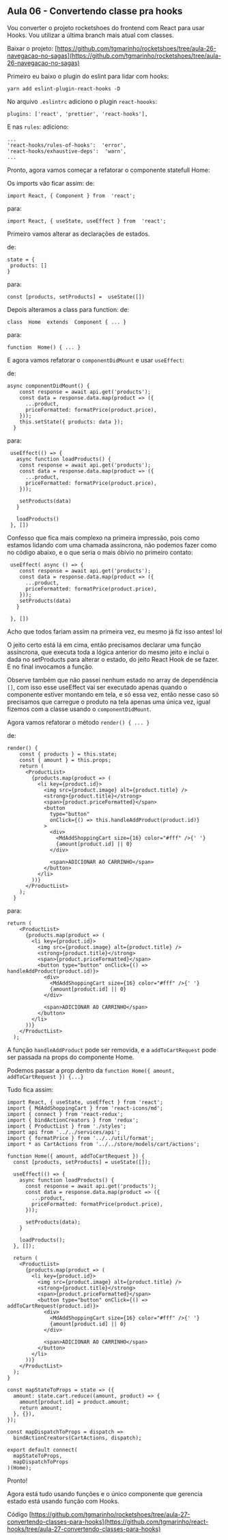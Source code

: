 ## Aula 06 - Convertendo classe pra hooks

Vou converter o projeto rocketshoes do frontend com React para usar Hooks. Vou utilizar a última branch mais atual com classes.

Baixar o projeto: [https://github.com/tgmarinho/rocketshoes/tree/aula-26-navegacao-no-sagas](https://github.com/tgmarinho/rocketshoes/tree/aula-26-navegacao-no-sagas)

Primeiro eu baixo o plugin do eslint para lidar com hooks:

```
yarn add eslint-plugin-react-hooks -D
```

No arquivo `.eslintrc` adiciono o plugin `react-hoooks`:

```
plugins: ['react', 'prettier', 'react-hooks'],
```

E nas `rules`: adiciono:

```
...
'react-hooks/rules-of-hooks':  'error',
'react-hooks/exhaustive-deps':  'warn',
...
```

Pronto, agora vamos começar a refatorar o componente statefull Home:

Os imports vão ficar assim:
de:
```
import React, { Component } from  'react';
```
para:
```
import React, { useState, useEffect } from  'react';
```

Primeiro vamos alterar as declarações de estados.

de:
```
state = {
 products: []
}
```

para: 
```
const [products, setProducts] =  useState([])
```


Depois alteramos a class para function:
de: 
```
class  Home  extends  Component { ... }
```
para:
```
function  Home() { ... }
```

E agora vamos refatorar o `componentDidMount` e usar `useEffect`:

de:
```
async componentDidMount() {
    const response = await api.get('products');
    const data = response.data.map(product => ({
      ...product,
      priceFormatted: formatPrice(product.price),
    }));
    this.setState({ products: data });
  }
```

para:
```
 useEffect(() => {
   async function loadProducts() {
    const response = await api.get('products');
    const data = response.data.map(product => ({
      ...product,
      priceFormatted: formatPrice(product.price),
    }));

    setProducts(data)
   }

   loadProducts()
 }, [])
```

Confesso que fica mais complexo na primeira impressão, pois como estamos lidando com uma chamada assincrona, não podemos fazer como no código abaixo, e o que seria o mais óbivio no primeiro contato:

```
 useEffect( async () => {
    const response = await api.get('products');
    const data = response.data.map(product => ({
      ...product,
      priceFormatted: formatPrice(product.price),
    }));
    setProducts(data)
   }

 }, [])
```

Acho que todos fariam assim na primeira vez, eu mesmo já fiz isso antes! lol

O jeito certo está lá em cima, então precisamos declarar uma função assíncrona, que executa toda a lógica anterior do mesmo jeito e inclui o dada no setProducts para alterar o estado, do jeito React Hook de se fazer. E no final invocamos a função.

Observe também que não passei nenhum estado no array de dependência `[]`, com isso esse useEffect vai ser executado apenas quando o componente estiver montando em tela, e só essa vez, então nesse caso só precisamos que carregue o produto na tela apenas uma única vez, igual fizemos com a classe usando o `componentDidMount`.

Agora vamos refatorar o método `render() { ... } `

de:
```
render() {
    const { products } = this.state;
    const { amount } = this.props;
    return (
      <ProductList>
        {products.map(product => (
          <li key={product.id}>
            <img src={product.image} alt={product.title} />
            <strong>{product.title}</strong>
            <span>{product.priceFormatted}</span>
            <button
              type="button"
              onClick={() => this.handleAddProduct(product.id)}
            >
              <div>
                <MdAddShoppingCart size={16} color="#fff" />{' '}
                {amount[product.id] || 0}
              </div>

              <span>ADICIONAR AO CARRINHO</span>
            </button>
          </li>
        ))}
      </ProductList>
    );
  }
```

para:
```
return (
    <ProductList>
      {products.map(product => (
        <li key={product.id}>
          <img src={product.image} alt={product.title} />
          <strong>{product.title}</strong>
          <span>{product.priceFormatted}</span>
          <button type="button" onClick={() => handleAddProduct(product.id)}>
            <div>
              <MdAddShoppingCart size={16} color="#fff" />{' '}
              {amount[product.id] || 0}
            </div>

            <span>ADICIONAR AO CARRINHO</span>
          </button>
        </li>
      ))}
    </ProductList>
  );
```

A função `handleAddProduct` pode ser removida, e a `addToCartRequest` pode ser passada na props do componente Home.
 
Podemos passar a prop dentro da `function Home({ amount, addToCartRequest }) {...}`

Tudo fica assim:
```
import React, { useState, useEffect } from 'react';
import { MdAddShoppingCart } from 'react-icons/md';
import { connect } from 'react-redux';
import { bindActionCreators } from 'redux';
import { ProductList } from './styles';
import api from '../../services/api';
import { formatPrice } from '../../util/format';
import * as CartActions from '../../store/models/cart/actions';

function Home({ amount, addToCartRequest }) {
  const [products, setProducts] = useState([]);

  useEffect(() => {
    async function loadProducts() {
      const response = await api.get('products');
      const data = response.data.map(product => ({
        ...product,
        priceFormatted: formatPrice(product.price),
      }));

      setProducts(data);
    }

    loadProducts();
  }, []);

  return (
    <ProductList>
      {products.map(product => (
        <li key={product.id}>
          <img src={product.image} alt={product.title} />
          <strong>{product.title}</strong>
          <span>{product.priceFormatted}</span>
          <button type="button" onClick={() => addToCartRequest(product.id)}>
            <div>
              <MdAddShoppingCart size={16} color="#fff" />{' '}
              {amount[product.id] || 0}
            </div>

            <span>ADICIONAR AO CARRINHO</span>
          </button>
        </li>
      ))}
    </ProductList>
  );
}

const mapStateToProps = state => ({
  amount: state.cart.reduce((amount, product) => {
    amount[product.id] = product.amount;
    return amount;
  }, {}),
});

const mapDispatchToProps = dispatch =>
  bindActionCreators(CartActions, dispatch);

export default connect(
  mapStateToProps,
  mapDispatchToProps
)(Home);
```

Pronto!

Agora está tudo usando funções e o único componente que gerencia estado está usando função com Hooks.

Código [https://github.com/tgmarinho/rocketshoes/tree/aula-27-convertendo-classes-para-hooks](https://github.com/tgmarinho/react-hooks/tree/aula-27-convertendo-classes-para-hooks)